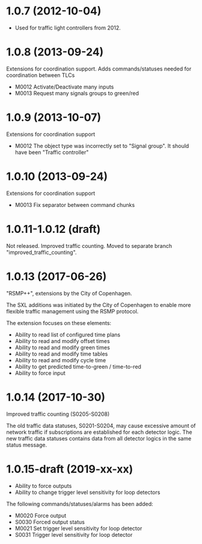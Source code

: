 1.0.7 (2012-10-04)
==================
- Used for traffic light controllers from 2012.

1.0.8 (2013-09-24)
==================
Extensions for coordination support. Adds commands/statuses needed for
coordination between TLCs

- M0012 Activate/Deactivate many inputs
- M0013 Request many signals groups to green/red

1.0.9 (2013-10-07)
==================
Extensions for coordination support

- M0012 The object type  was incorrectly set to "Signal group". It should have
  been "Traffic controller"

1.0.10 (2013-09-24)
==================
Extensions for coordination support

- M0013 Fix separator between command chunks

1.0.11-1.0.12 (draft)
=====================
Not released. Improved traffic counting. Moved to separate branch
"improved_traffic_counting".

1.0.13 (2017-06-26)
===================
"RSMP++", extensions by the City of Copenhagen.

The SXL additions was initiated by the City of Copenhagen to enable more
flexible traffic management using the RSMP protocol.

The extension focuses on these elements:

- Ability to read list of configured time plans
- Ability to read and modify offset times
- Ability to read and modify green times
- Ability to read and modify time tables
- Ability to read and modify cycle time
- Ability to get predicted time-to-green / time-to-red
- Ability to force input

1.0.14 (2017-10-30)
===================
Improved traffic counting (S0205-S0208)

The old traffic data statuses, S0201-S0204, may cause excessive amount of
network traffic if subscriptions are established for each detector logic. The
new traffic data statuses contains data from all detector logics in the same
status message.

1.0.15-draft (2019-xx-xx)
=========================
- Ability to force outputs
- Ability to change trigger level sensitivity for loop detectors

The following commands/statuses/alarms has been added:
- M0020 Force output
- S0030 Forced output status
- M0021 Set trigger level sensitivity for loop detector
- S0031 Trigger level sensitivity for loop detector
